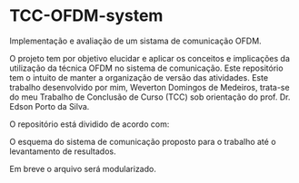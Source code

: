 # TCC-OFDM-system

Implementação e avaliação de um sistama de comunicação OFDM.

O projeto tem por objetivo elucidar e aplicar os conceitos e implicações da utilização da técnica OFDM no sistema de comunicação. Este repositório tem o intuito de manter a organização de versão das atividades. Este trabalho desenvolvido por mim, Weverton Domingos de Medeiros, trata-se do meu Trabalho de Conclusão de Curso (TCC) sob orientação do prof. Dr. Edson Porto da Silva.


O repositório está dividido de acordo com:

O esquema do sistema de comunicação proposto para o trabalho até o levantamento de resultados.

Em breve o arquivo será modularizado.
